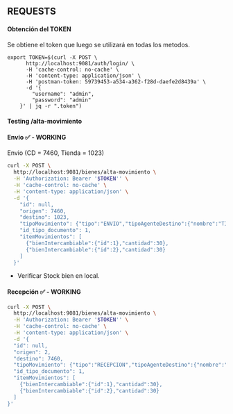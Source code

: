 ## REQUESTS

#### Obtención del TOKEN

Se obtiene el token que luego se utilizará en todas los metodos.

```fish
export TOKEN=$(curl -X POST \
      http://localhost:9081/auth/login/ \
      -H 'cache-control: no-cache' \
      -H 'content-type: application/json' \
      -H 'postman-token: 59739453-a534-a362-f28d-daefe2d8439a' \
      -d '{
        "username": "admin",
        "password": "admin"
    }' | jq -r ".token")
```

#### Testing /alta-movimiento

#### Envio ✅ - WORKING

Envio (CD = 7460, Tienda = 1023)

```bash
curl -X POST \
  http://localhost:9081/bienes/alta-movimiento \
  -H 'Authorization: Bearer '$TOKEN'' \
  -H 'cache-control: no-cache' \
  -H 'content-type: application/json' \
  -d '{
    "id": null,
    "origen": 7460,
    "destino": 1023,
    "tipoMovimiento": {"tipo":"ENVIO","tipoAgenteDestino":{"nombre":"TIENDA"} ,"tipoAgenteOrigen":{"nombre":"CD"} },
    "id_tipo_documento": 1,
    "itemMovimientos": [
      {"bienIntercambiable":{"id":1},"cantidad":30},
      {"bienIntercambiable":{"id":2},"cantidad":30}
    ]
  }'
```

- Verificar Stock bien en local.

#### Recepción ✅ - WORKING

```bash
curl -X POST \
  http://localhost:9081/bienes/alta-movimiento \
  -H 'Authorization: Bearer '$TOKEN'' \
  -H 'cache-control: no-cache' \
  -H 'content-type: application/json' \
  -d '{
  "id": null,
  "origen": 2,
  "destino": 7460,
  "tipoMovimiento": {"tipo":"RECEPCION","tipoAgenteDestino":{"nombre":"CD"} ,"tipoAgenteOrigen":{"nombre":"PROVEEDOR"} },
  "id_tipo_documento": 1,
  "itemMovimientos": [
    {"bienIntercambiable":{"id":1},"cantidad":30},
    {"bienIntercambiable":{"id":2},"cantidad":30}
  ]
}'
```
